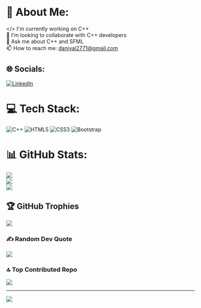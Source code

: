# 💫 About Me:
</> I'm currently working on C++<br>🔗 I'm looking to collaborate with C++ developers<br>💬 Ask me about C++ and SFML<br>📫 How to reach me: daniyal2771@gmail.com


## 🌐 Socials:
[![LinkedIn](https://img.shields.io/badge/LinkedIn-%230077B5.svg?logo=linkedin&logoColor=white)](https://linkedin.com/in/MuhammaDaniyal) 

# 💻 Tech Stack:
![C++](https://img.shields.io/badge/c++-%2300599C.svg?style=plastic&logo=c%2B%2B&logoColor=white) ![HTML5](https://img.shields.io/badge/html5-%23E34F26.svg?style=plastic&logo=html5&logoColor=white) ![CSS3](https://img.shields.io/badge/css3-%231572B6.svg?style=plastic&logo=css3&logoColor=white) ![Bootstrap](https://img.shields.io/badge/bootstrap-%238511FA.svg?style=plastic&logo=bootstrap&logoColor=white)
# 📊 GitHub Stats:
![](https://github-readme-stats.vercel.app/api?username=MuhammaDaniyal&theme=tokyonight&hide_border=false&include_all_commits=true&count_private=true)<br/>
![](https://github-readme-streak-stats.herokuapp.com/?user=MuhammaDaniyal&theme=tokyonight&hide_border=false)<br/>
![](https://github-readme-stats.vercel.app/api/top-langs/?username=MuhammaDaniyal&theme=tokyonight&hide_border=false&include_all_commits=true&count_private=true&layout=compact)

## 🏆 GitHub Trophies
![](https://github-profile-trophy.vercel.app/?username=MuhammaDaniyal&theme=radical&no-frame=false&no-bg=false&margin-w=4)

### ✍️ Random Dev Quote
![](https://quotes-github-readme.vercel.app/api?type=vetical&theme=radical)

### 🔝 Top Contributed Repo
![](https://github-contributor-stats.vercel.app/api?username=MuhammaDaniyal&limit=5&theme=dark&combine_all_yearly_contributions=true)

---
[![](https://visitcount.itsvg.in/api?id=MuhammaDaniyal&icon=0&color=0)](https://visitcount.itsvg.in)

<!-- Proudly created with GPRM ( https://gprm.itsvg.in ) -->
